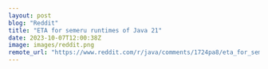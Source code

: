 ```yaml
---
layout: post
blog: "Reddit"
title: "ETA for semeru runtimes of Java 21"
date: 2023-10-07T12:00:38Z
image: images/reddit.png
remote_url: "https://www.reddit.com/r/java/comments/1724pa8/eta_for_semeru_runtimes_of_java_21/"
---
```


